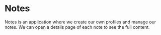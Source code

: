 # Notes
Notes is an application where we create our own profiles and manage our notes. We can open a details page of each note to see the full content.
